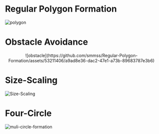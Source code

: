 
#  **Regular Polygon Formation**


![polygon](https://github.com/smmss/Regular-Polygon-Formation/assets/53211406/e716a406-9ab2-4ecf-ac19-c7c73b91cbe5)




# **Obstacle Avoidance**

<p align="center">
![obstacle](https://github.com/smmss/Regular-Polygon-Formation/assets/53211406/a9ad8e36-dac2-47e1-a73b-89683787e3b6)
</p>

# **Size-Scaling**



![Size-Scaling](https://github.com/smmss/Regular-Polygon-Formation/assets/53211406/eb63c8b3-3489-43b1-a8d9-835ec89a86ea)



# **Four-Circle**


![muli-circle-formation](https://github.com/smmss/Regular-Polygon-Formation/assets/53211406/829ceee9-134c-43c1-87e5-e4f120b9c92b)
